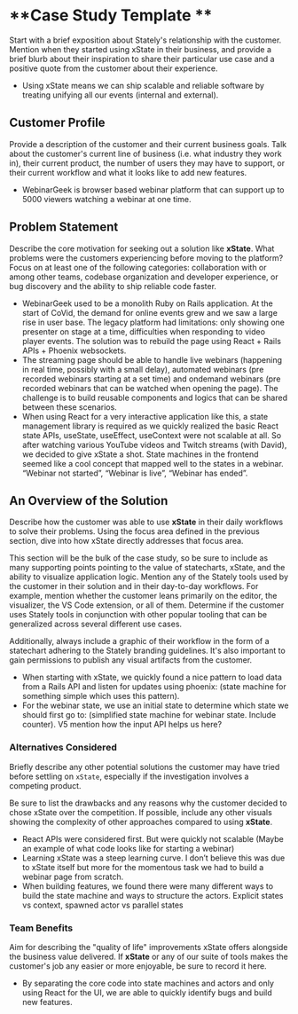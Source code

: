 # **Case Study Template **

Start with a brief exposition about Stately's relationship with the customer. Mention when they started using xState in their business, and provide a brief blurb about their inspiration to share their particular use case and a positive quote from the customer about their experience.

- Using xState means we can ship scalable and reliable software by treating unifying all our events (internal and external).

## **Customer Profile**

Provide a description of the customer and their current business goals. Talk about the customer's current line of business (i.e. what industry they work in), their current product, the number of users they may have to support, or their current workflow and what it looks like to add new features.

- WebinarGeek is browser based webinar platform that can support up to 5000 viewers watching a webinar at one time.

## **Problem Statement**

Describe the core motivation for seeking out a solution like **xState**. What problems were the customers experiencing before moving to the platform? Focus on at least one of the following categories: collaboration with or among other teams, codebase organization and developer experience, or bug discovery and the ability to ship reliable code faster.

- WebinarGeek used to be a monolith Ruby on Rails application. At the start of CoVid, the demand for online events grew and we saw a large rise in user base. The legacy platform had limitations: only showing one presenter on stage at a time, difficulties when responding to video player events. The solution was to rebuild the page using React + Rails APIs + Phoenix websockets.
- The streaming page should be able to handle live webinars (happening in real time, possibly with a small delay), automated webinars (pre recorded webinars starting at a set time) and ondemand webinars (pre recorded webinars that can be watched when opening the page). The challenge is to build reusable components and logics that can be shared between these scenarios.
- When using React for a very interactive application like this, a state management library is required as we quickly realized the basic React state APIs, useState, useEffect, useContext were not scalable at all. So after watching various YouTube videos and Twitch streams (with David), we decided to give xState a shot. State machines in the frontend seemed like a cool concept that mapped well to the states in a webinar. “Webinar not started”, “Webinar is live”, “Webinar has ended”.

## **An Overview of the Solution**

Describe how the customer was able to use **xState** in their daily workflows to solve their problems. Using the focus area defined in the previous section, dive into how xState directly addresses that focus area.

This section will be the bulk of the case study, so be sure to include as many supporting points pointing to the value of statecharts, xState, and the ability to visualize application logic. Mention any of the Stately tools used by the customer in their solution and in their day-to-day workflows. For example, mention whether the customer leans primarily on the editor, the visualizer, the VS Code extension, or all of them. Determine if the customer uses Stately tools in conjunction with other popular tooling that can be generalized across several different use cases.

Additionally, always include a graphic of their workflow in the form of a statechart adhering to the Stately branding guidelines. It's also important to gain permissions to publish any visual artifacts from the customer.

- When starting with xState, we quickly found a nice pattern to load data from a Rails API and listen for updates using phoenix: (state machine for something simple which uses this pattern).
- For the webinar state, we use an initial state to determine which state we should first go to: (simplified state machine for webinar state. Include counter). V5 mention how the input API helps us here?

### **Alternatives Considered**

Briefly describe any other potential solutions the customer may have tried before settling on `xState`, especially if the investigation involves a competing product.

Be sure to list the drawbacks and any reasons why the customer decided to chose xState over the competition. If possible, include any other visuals showing the complexity of other approaches compared to using **xState**.

- React APIs were considered first. But were quickly not scalable (Maybe an example of what code looks like for starting a webinar)
- Learning xState was a steep learning curve. I don’t believe this was due to xState itself but more for the momentous task we had to build a webinar page from scratch.
- When building features, we found there were many different ways to build the state machine and ways to structure the actors. Explicit states vs context, spawned actor vs parallel states

### **Team Benefits**

Aim for describing the "quality of life" improvements xState offers alongside the business value delivered. If **xState** or any of our suite of tools makes the customer's job any easier or more enjoyable, be sure to record it here.

- By separating the core code into state machines and actors and only using React for the UI, we are able to quickly identify bugs and build new features.
